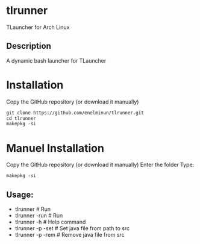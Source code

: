 # tlrunner
TLauncher for Arch Linux

## Description
A dynamic bash launcher for TLauncher

# Installation

Copy the GitHub repository (or download it manually)
```html
git clone https://github.com/enelminun/tlrunner.git
cd tlrunner
makepkg -si
```
# Manuel Installation
Copy the GitHub repository (or download it manually)
Enter the folder
Type: 
```html
makepkg -si
```

## Usage:
- tlrunner # Run 
- tlrunner -run # Run
- tlrunner -h # Help command
- tlrunner -p -set # Set java file from path to src
- tlrunner -p -rem # Remove java file from src
